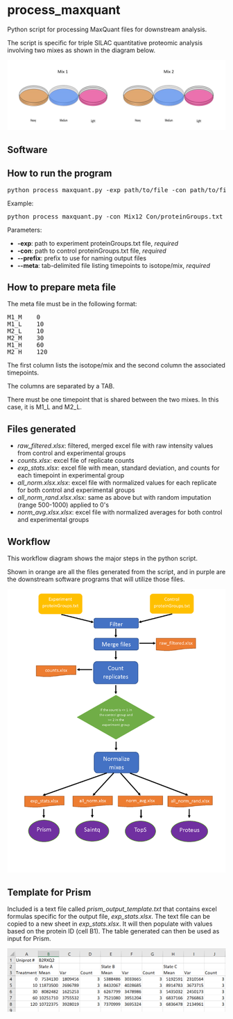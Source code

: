 # process_maxquant
Python script for processing MaxQuant files for downstream analysis.

The script is specific for triple SILAC quantitative proteomic analysis involving two mixes as shown in the diagram below.


<img src="https://github.com/jonessarae/process_maxquant/blob/master/triple_silac.PNG">

## Software

## How to run the program

<pre>
python process_maxquant.py -exp path/to/file -con path/to/file --meta path/to/file [options]
</pre> 

Example:
<pre>
python process_maxquant.py -con Mix12_Con/proteinGroups.txt -exp Mix12_Myd/proteinGroups.txt --prefix Mix12_ConMyd --meta info.txt
</pre> 

Parameters:
* __-exp__: path to experiment proteinGroups.txt file, *required*
* __-con__: path to control proteinGroups.txt file, *required*
* __--prefix__: prefix to use for naming output files
* __--meta__: tab-delimited file listing timepoints to isotope/mix, *required*

## How to prepare meta file

The meta file must be in the following format:

<pre>
M1_M    0	
M1_L    10
M2_L    10
M2_M    30
M1_H    60
M2_H    120
</pre>

The first column lists the isotope/mix and the second column the associated timepoints. 

The columns are separated by a TAB. 

There must be one timepoint that is shared between the two mixes. In this case, it is M1_L and M2_L.

## Files generated

* *raw_filtered.xlsx*: filtered, merged excel file with raw intensity values from control and experimental groups
* *counts.xlsx*: excel file of replicate counts
* *exp_stats.xlsx*: excel file with mean, standard deviation, and counts for each timepoint in experimental group
* *all_norm.xlsx.xlsx*: excel file with normalized values for each replicate for both control and experimental groups
* *all_norm_rand.xlsx*.xlsx: same as above but with random imputation (range 500-1000) applied to 0's
* *norm_avg.xlsx.xlsx*: excel file with normalized averages for both control and experimental groups

## Workflow

This workflow diagram shows the major steps in the python script. 

Shown in orange are all the files generated from the script, and in purple are the downstream software programs that will utilize those files.

<img src="https://github.com/jonessarae/process_maxquant/blob/master/diagram.png">

## Template for Prism

Included is a text file called *prism_output_template.txt* that contains excel formulas specific for the output file, *exp_stats.xlsx*. The text file can be copied to a new sheet in *exp_stats.xlsx*. It will then populate with values based on the protein ID (cell B1). The table generated can then be used as input for Prism. 

<img src="https://github.com/jonessarae/process_maxquant/blob/master/prism_table_example.PNG">


